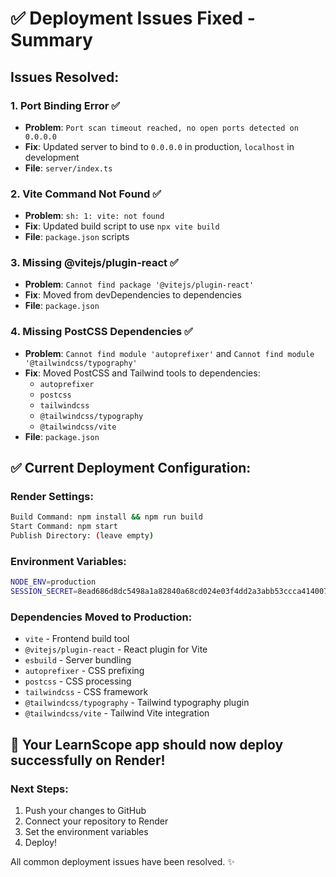 # ✅ Deployment Issues Fixed - Summary

## Issues Resolved:

### 1. **Port Binding Error** ✅

- **Problem**: `Port scan timeout reached, no open ports detected on 0.0.0.0`
- **Fix**: Updated server to bind to `0.0.0.0` in production, `localhost` in development
- **File**: `server/index.ts`

### 2. **Vite Command Not Found** ✅

- **Problem**: `sh: 1: vite: not found`
- **Fix**: Updated build script to use `npx vite build`
- **File**: `package.json` scripts

### 3. **Missing @vitejs/plugin-react** ✅

- **Problem**: `Cannot find package '@vitejs/plugin-react'`
- **Fix**: Moved from devDependencies to dependencies
- **File**: `package.json`

### 4. **Missing PostCSS Dependencies** ✅

- **Problem**: `Cannot find module 'autoprefixer'` and `Cannot find module '@tailwindcss/typography'`
- **Fix**: Moved PostCSS and Tailwind tools to dependencies:
  - `autoprefixer`
  - `postcss`
  - `tailwindcss`
  - `@tailwindcss/typography`
  - `@tailwindcss/vite`
- **File**: `package.json`

## ✅ Current Deployment Configuration:

### **Render Settings:**

```bash
Build Command: npm install && npm run build
Start Command: npm start
Publish Directory: (leave empty)
```

### **Environment Variables:**

```bash
NODE_ENV=production
SESSION_SECRET=8ead686d8dc5498a1a82840a68cd024e03f4dd2a3abb53ccca4140077a237012
```

### **Dependencies Moved to Production:**

- `vite` - Frontend build tool
- `@vitejs/plugin-react` - React plugin for Vite
- `esbuild` - Server bundling
- `autoprefixer` - CSS prefixing
- `postcss` - CSS processing
- `tailwindcss` - CSS framework
- `@tailwindcss/typography` - Tailwind typography plugin
- `@tailwindcss/vite` - Tailwind Vite integration

## 🚀 Your LearnScope app should now deploy successfully on Render!

### Next Steps:

1. Push your changes to GitHub
2. Connect your repository to Render
3. Set the environment variables
4. Deploy!

All common deployment issues have been resolved. ✨
